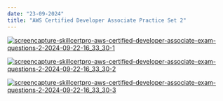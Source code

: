 ```yaml
---
date: "23-09-2024"
title: "AWS Certified Developer Associate Practice Set 2"
---
```

<a href="/images/screencapture-skillcertpro-aws-certified-developer-associate-exam-questions-2-2024-09-22-16_33_30-1" target="_blank"><img src="/images/screencapture-skillcertpro-aws-certified-developer-associate-exam-questions-2-2024-09-22-16_33_30-1" alt="screencapture-skillcertpro-aws-certified-developer-associate-exam-questions-2-2024-09-22-16_33_30-1" /></a>

<a href="/images/screencapture-skillcertpro-aws-certified-developer-associate-exam-questions-2-2024-09-22-16_33_30-2" target="_blank"><img src="/images/screencapture-skillcertpro-aws-certified-developer-associate-exam-questions-2-2024-09-22-16_33_30-2" alt="screencapture-skillcertpro-aws-certified-developer-associate-exam-questions-2-2024-09-22-16_33_30-2" /></a>

<a href="/images/screencapture-skillcertpro-aws-certified-developer-associate-exam-questions-2-2024-09-22-16_33_30-3" target="_blank"><img src="/images/screencapture-skillcertpro-aws-certified-developer-associate-exam-questions-2-2024-09-22-16_33_30-3" alt="screencapture-skillcertpro-aws-certified-developer-associate-exam-questions-2-2024-09-22-16_33_30-3" /></a>
